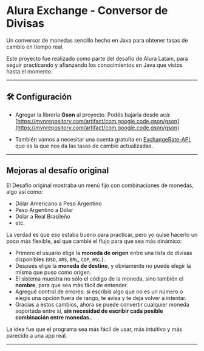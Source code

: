 # Alura Exchange - Conversor de Divisas

Un conversor de monedas sencillo hecho en Java para obtener tasas de cambio en tiempo real.

Este proyecto fue realizado como parte del desafío de Alura Latam, para seguir practicando y afianzando los conocimientos en Java que vistos hasta el momento.

---

## 🛠️ Configuración

- Agregar la librería **Gson** al proyecto. Podés bajarla desde acá:  
  [https://mvnrepository.com/artifact/com.google.code.gson/gson](https://mvnrepository.com/artifact/com.google.code.gson/gson)

- También vamos a necesitar una cuenta gratuita en [ExchangeRate-API](https://www.exchangerate-api.com/), que es la que nos da las tasas de cambio actualizadas.

---

## Mejoras al desafío original

El Desafio original mostraba un menú fijo con combinaciones de monedas, algo así como:

- Dólar Americano a Peso Argentino
- Peso Argentino a Dólar
- Dólar a Real Brasileño
- etc.

La verdad es que eso estaba bueno para practicar, pero yo quise hacerlo un poco más flexible, así que cambié el flujo para que sea más dinámico:

- Primero el usuario elige la **moneda de origen** entre una lista de divisas disponibles (`USD`, `ARS`, `BRL`, `COP`, etc.).
- Después elige la **moneda de destino**, y obviamente no puede elegir la misma que puso como origen.
- El sistema muestra no sólo el código de la moneda, sino también el **nombre**, para que sea más fácil de entender.
- Agregué control de errores: si escribís algo que no es un número o elegís una opción fuera de rango, te avisa y te deja volver a intentar.
- Gracias a estos cambios, ahora se puede convertir cualquier moneda soportada entre sí, **sin necesidad de escribir cada posible combinación entre monedas.**.

La idea fue que el programa sea más fácil de usar, más intuitivo y más parecido a una app real.

---



